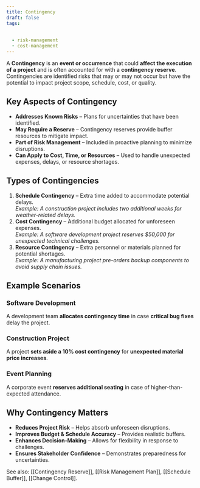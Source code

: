 ```yaml
---
title: Contingency
draft: false
tags:
  
  
  - risk-management
  - cost-management
---
```


A **Contingency** is an **event or occurrence** that could **affect the execution of a project** and is often accounted for with a **contingency reserve**. Contingencies are identified risks that may or may not occur but have the potential to impact project scope, schedule, cost, or quality.

## Key Aspects of Contingency
- **Addresses Known Risks** – Plans for uncertainties that have been identified.
- **May Require a Reserve** – Contingency reserves provide buffer resources to mitigate impact.
- **Part of Risk Management** – Included in proactive planning to minimize disruptions.
- **Can Apply to Cost, Time, or Resources** – Used to handle unexpected expenses, delays, or resource shortages.

## Types of Contingencies
1. **Schedule Contingency** – Extra time added to accommodate potential delays.  
   *Example: A construction project includes two additional weeks for weather-related delays.*
2. **Cost Contingency** – Additional budget allocated for unforeseen expenses.  
   *Example: A software development project reserves $50,000 for unexpected technical challenges.*
3. **Resource Contingency** – Extra personnel or materials planned for potential shortages.  
   *Example: A manufacturing project pre-orders backup components to avoid supply chain issues.*

## Example Scenarios

### **Software Development**
A development team **allocates contingency time** in case **critical bug fixes** delay the project.

### **Construction Project**
A project **sets aside a 10% cost contingency** for **unexpected material price increases**.

### **Event Planning**
A corporate event **reserves additional seating** in case of higher-than-expected attendance.

## Why Contingency Matters
- **Reduces Project Risk** – Helps absorb unforeseen disruptions.
- **Improves Budget & Schedule Accuracy** – Provides realistic buffers.
- **Enhances Decision-Making** – Allows for flexibility in response to challenges.
- **Ensures Stakeholder Confidence** – Demonstrates preparedness for uncertainties.

See also: [[Contingency Reserve]], [[Risk Management Plan]], [[Schedule Buffer]], [[Change Control]].
